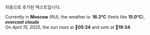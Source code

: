 
자동으로 추가된 텍스트입니다.

<!--START_SECTION:weather:moscow-->
Currently in **Moscow** (RU), the weather is: **16.2°C** (feels like **15.0°C**), ***overcast clouds***<br/>
On *April 15, 2025*, the *sun rises* at 🌅**05:24** and *sets* at 🌇**19:34**.
<!--END_SECTION:weather-->
